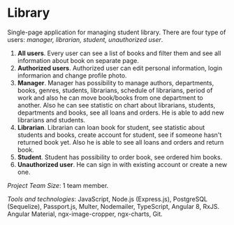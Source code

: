# Library
Single-page application for managing student library. There are four type of users: *manager, librarian, student, unauthorized user*. 
1. **All users**. Every user can see a list of books and filter them and see all information about book on separate page.
2. **Authorized users**. Authorized user can edit personal information, login informarion and change profile photo. 
3. **Manager**. Manager has possibility to manage authors, departments, books, genres, students, librarians, schedule of librarians, period of work 
   and also he can move book/books from one department to another. Also he can see statistic on chart about librarians, students, departments and books, see all loans
   and orders. He is able to add new librarians and students.
4. **Librarian**. Librarian can loan book for student, see statistic about students and books, create account for student, see if someone hasn't returned book yet. Also
   he is able to see all loans and orders and return book.
5. **Student**. Student has possibility to order book, see ordered him books.
6. **Unauthorized user**. He can sign in with existing account or create a new one.

*Project Team Size*: 1 team member.

*Tools and technologies*: JavaScript, Node.js (Express.js), PostgreSQL (Sequelize), Passport.js, Multer,
Nodemailer, TypeScript, Angular 8, RxJS. Angular Material, ngx-image-cropper, ngx-charts, Git.
